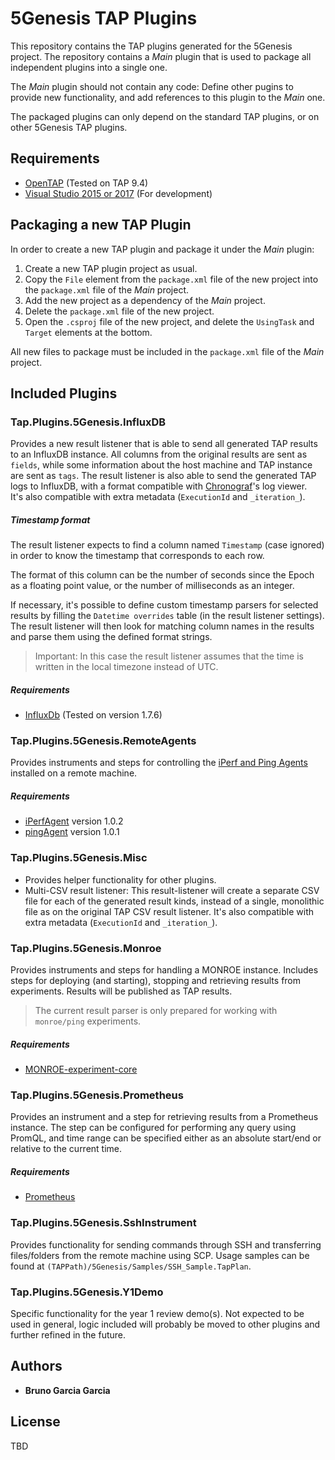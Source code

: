 # 5Genesis TAP Plugins

This repository contains the TAP plugins generated for the 5Genesis project. The repository contains a *Main* plugin that is used to package all independent plugins into a single one. 

The *Main* plugin should not contain any code: Define other pugins to provide new functionality, and add references to this plugin to the *Main* one.

The packaged plugins can only depend on the standard TAP plugins, or on other 5Genesis TAP plugins.

## Requirements

 - [OpenTAP](https://www.opentap.io/) (Tested on TAP 9.4)
 - [Visual Studio 2015 or 2017](https://visualstudio.microsoft.com/) (For development)
 
## Packaging a new TAP Plugin

In order to create a new TAP plugin and package it under the *Main* plugin:

1. Create a new TAP plugin project as usual.
2. Copy the `File` element from the `package.xml` file of the new project into the `package.xml` file of the *Main* project.
3. Add the new project as a dependency of the *Main* project.
4. Delete the `package.xml` file of the new project.
5. Open the `.csproj` file of the new project, and delete the `UsingTask` and `Target` elements at the bottom.

All new files to package must be included in the `package.xml` file of the *Main* project.

## Included Plugins

### Tap.Plugins.5Genesis.InfluxDB

Provides a new result listener that is able to send all generated TAP results to an InfluxDB instance. 
All columns from the original results are sent as `fields`, while some information about the host machine and TAP instance are sent as `tags`.
The result listener is also able to send the generated TAP logs to InfluxDB, with a format compatible with [Chronograf](https://www.influxdata.com/time-series-platform/chronograf/)'s log viewer.  
It's also compatible with extra metadata (`ExecutionId` and `_iteration_`).

##### Timestamp format
The result listener expects to find a column named `Timestamp` (case ignored) in order to know the timestamp that corresponds to each row.

The format of this column can be the number of seconds since the Epoch as a floating point value, or the number of milliseconds as an integer.

If necessary, it's possible to define custom timestamp parsers for selected results by filling the `Datetime overrides` table (in the result listener settings). 
The result listener will then look for matching column names in the results and parse them using the defined format strings.
> Important: In this case the result listener assumes that the time is written in the local timezone instead of UTC.

##### Requirements

 - [InfluxDb](https://www.influxdata.com/) (Tested on version 1.7.6)

### Tap.Plugins.5Genesis.RemoteAgents

Provides instruments and steps for controlling the [iPerf and Ping Agents](https://gitlab.fokus.fraunhofer.de/5genesis/malaga-platform) installed on a remote machine.

##### Requirements

 - [iPerfAgent](https://github.com/5genesis/Remote_iPerf_agent) version 1.0.2
 - [pingAgent](https://github.com/5genesis/Remote_Ping_Agent) version 1.0.1

### Tap.Plugins.5Genesis.Misc

 - Provides helper functionality for other plugins.
 - Multi-CSV result listener: This result-listener will create a separate CSV file for each of the generated result kinds, instead of a single, monolithic file as on the original TAP CSV result listener.
 It's also compatible with extra metadata (`ExecutionId` and `_iteration_`).

### Tap.Plugins.5Genesis.Monroe

Provides instruments and steps for handling a MONROE instance. Includes steps for deploying (and starting), stopping and retrieving results from experiments. Results will be published as TAP results.
> The current result parser is only prepared for working with `monroe/ping` experiments. 

##### Requirements

 - [MONROE-experiment-core](https://github.com/MONROE-PROJECT/monroe-experiment-core)

### Tap.Plugins.5Genesis.Prometheus

Provides an instrument and a step for retrieving results from a Prometheus instance. The step can be configured for performing any query using PromQL, and time range can be specified either as an absolute start/end or relative to the current time.

##### Requirements

 - [Prometheus](https://prometheus.io/)

### Tap.Plugins.5Genesis.SshInstrument

Provides functionality for sending commands through SSH and transferring files/folders from the remote machine using SCP. Usage samples can be found at `(TAPPath)/5Genesis/Samples/SSH_Sample.TapPlan`.

### Tap.Plugins.5Genesis.Y1Demo

Specific functionality for the year 1 review demo(s). Not expected to be used in general, logic included will probably be moved to other plugins and further refined in the future.

## Authors

* **Bruno Garcia Garcia**

## License

TBD
